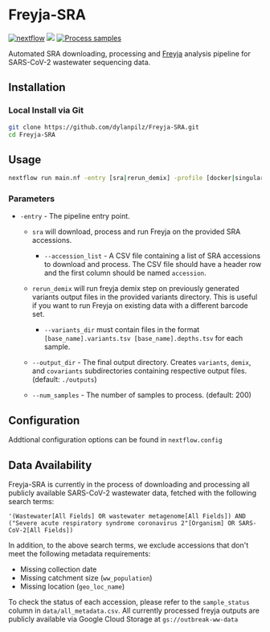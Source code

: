 # Freyja-SRA

[![nextflow](https://img.shields.io/badge/nextflow-%E2%89%A523.04.3-brightgreen.svg)](http://nextflow.io) ![](https://img.shields.io/docker/image-size/dylanpilz/freyja-sra/latest) [![Process samples](https://github.com/andersen-lab/Freyja-SRA/actions/workflows/process_samples.yml/badge.svg)](https://github.com/andersen-lab/Freyja-SRA/actions/workflows/process_samples.yml)


Automated SRA downloading, processing and [Freyja](https://github.com/andersen-lab/Freyja) analysis pipeline for SARS-CoV-2 wastewater sequencing data.

## Installation
### Local Install via Git

```bash
git clone https://github.com/dylanpilz/Freyja-SRA.git
cd Freyja-SRA
```

## Usage
```bash
nextflow run main.nf -entry [sra|rerun_demix] -profile [docker|singularity] --accession_list [accession_list.csv] --output_dir [output_dir] --num_samples [num_samples]
```
### Parameters
* `-entry` - The pipeline entry point. 

    * `sra` will download, process and run Freyja on the provided SRA accessions.
        * `--accession_list` - A CSV file containing a list of SRA accessions to download and process. The CSV file should have a header row and the first column should be named `accession`.

    * `rerun_demix` will run freyja demix step on previously generated variants output files in the provided variants directory. This is useful if you want to run Freyja on existing data with a different barcode set.
        * `--variants_dir` must contain files in the format `[base_name].variants.tsv [base_name].depths.tsv` for each sample.

    * `--output_dir` - The final output directory. Creates `variants`, `demix`, and `covariants` subdirectories containing respective output files. (default: `./outputs`)
    
    * `--num_samples` - The number of samples to process. (default: 200)

## Configuration

Addtional configuration options can be found in `nextflow.config`

## Data Availability

Freyja-SRA is currently in the process of downloading and processing all publicly available SARS-CoV-2 wastewater data, fetched with the following search terms:
```
'(Wastewater[All Fields] OR wastewater metagenome[All Fields]) AND ("Severe acute respiratory syndrome coronavirus 2"[Organism] OR SARS-CoV-2[All Fields])

```
In addition, to the above search terms, we exclude accessions that don't meet the following metadata requirements:
* Missing collection date
* Missing catchment size (`ww_population`)
* Missing location (`geo_loc_name`)

To check the status of each accession, please refer to the `sample_status` column in `data/all_metadata.csv`. All currently processed freyja outputs are publicly available via Google Cloud Storage at `gs://outbreak-ww-data`
